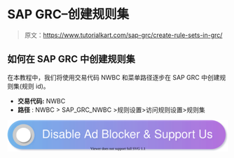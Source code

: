 # SAP GRC–创建规则集

> 原文：<https://www.tutorialkart.com/sap-grc/create-rule-sets-in-grc/>

## 如何在 SAP GRC 中创建规则集

在本教程中，我们将使用交易代码 NWBC 和菜单路径逐步在 SAP GRC 中创建规则集(规则 id)。

*   **交易代码:** NWBC
*   **路径** : NWBC > SAP_GRC_NWBC >规则设置>访问规则设置>规则集

[![](img/925da31b32d6bc3827932f6c8afb11bb.png)](https://www.tutorialkart.com/)